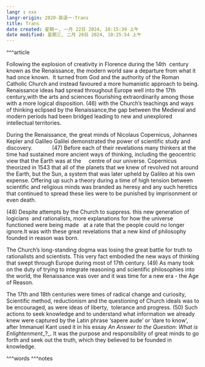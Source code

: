 ```yaml
---
langr : xxx
langr-origin: 2020-英语一-Trans
title: Trans
date created: 星期一, 一月 22日 2024, 10:15:39 上午
date modified: 星期三, 二月 28日 2024, 10:25:54 上午
---
```


^^^article

Following the explosion of creativity in Florence during the 14th  century known as the Renaissance, the modern world saw a departure from what it had once known.  It turned from God and the authority of the Roman Catholic Church and instead favoured a more humanistic approach to being. Renaissance ideas had spread throughout Europe well into the 17th century,with the arts and sciences flourishing extraordinarily among those with a more logical disposition. (46) with the Church’s teachings and ways of thinking eclipsed by the Renaissance,the gap between the Medieval and modern periods had been bridged leading to new and unexplored intellectual territories.

During the Renaissance, the great minds of Nicolaus Copernicus, Johannes Kepler and Galileo Galilei demonstrated the power of scientific study and discovery.             (47) Before each of their revelations many thinkers at the time had sustained more ancient ways of thinking, including the geocentric view that the Earth was at the     centre of our universe. Copernicus theorized in 1543 that all of the planets that we knew of revolved not around the Earth, but the Sun, a system that was later upheld by Galileo at his own expense. Offering up such a theory during a time of high tension between scientific and religious minds was branded as heresy and any such heretics that continued to spread these lies were to be punished by imprisonment or even death.

(48) Despite attempts by the Church to suppress. this new generation of logicians  and rationalists, more explanations for how the universe functioned were being made   at a rate that the people could no longer ignore.It was with these great revelations that a new kind of philosophy founded in reason was born.

The Church’s long-standing dogma was losing the great battle for truth to rationalists and scientists. This very fact embodied the new ways of thinking that swept through Europe during most of 17th century. (49) As many took on the duty of trying to integrate reasoning and scientific philosophies into the world, the Renaissance was over and it was time for a new era - the Age of Reason.

The 17th and 18th centuries were times of radical change and curiosity, Scientific method, reductionism and the questioning of Church ideals was to be encouraged, as were ideas of liberty,  tolerance and progress. (50) Such actions to seek knowledge and to understand what information we already knew were captured by the Latin phrase ‘sapere aude’ or ‘dare to know’, after Immanuel Kant used it in his essay _An Answer to the Question_: _What is Enlightenment__?_. It was the purpose and responsibility of great minds to go forth and seek out the truth, which they believed to be founded in knowledge.




^^^words
^^^notes
